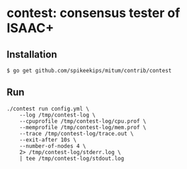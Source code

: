 # contest: consensus tester of ISAAC+

## Installation

```
$ go get github.com/spikeekips/mitum/contrib/contest
```


## Run

```
./contest run config.yml \
    --log /tmp/contest-log \
    --cpuprofile /tmp/contest-log/cpu.prof \
    --memprofile /tmp/contest-log/mem.prof \
    --trace /tmp/contest-log/trace.out \
    --exit-after 10s \
    --number-of-nodes 4 \
    2> /tmp/contest-log/stderr.log \
    | tee /tmp/contest-log/stdout.log
```
